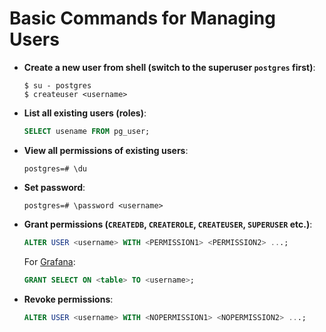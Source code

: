 # Basic Commands for Managing Users

* **Create a new user from shell (switch to the superuser `postgres` first)**:

  ```console
  $ su - postgres
  $ createuser <username>
  ```

* **List all existing users (roles)**:

  ```sql
  SELECT usename FROM pg_user;
  ```

* **View all permissions of existing users**:

  ```console
  postgres=# \du
  ```

* **Set password**:

  ```console
  postgres=# \password <username>
  ```

* **Grant permissions (`CREATEDB`, `CREATEROLE`, `CREATEUSER`, `SUPERUSER` etc.)**:

  ```sql
  ALTER USER <username> WITH <PERMISSION1> <PERMISSION2> ...;
  ```
  
  For [Grafana](http://docs.grafana.org/features/datasources/postgres):
  
  ```sql
  GRANT SELECT ON <table> TO <username>;
  ```

* **Revoke permissions**:

  ```sql
  ALTER USER <username> WITH <NOPERMISSION1> <NOPERMISSION2> ...;
  ```
